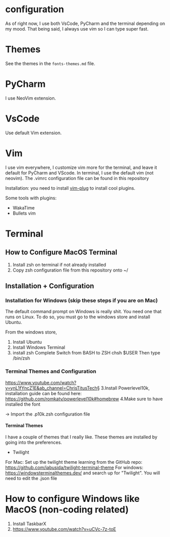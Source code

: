 # configuration
As of right now, I use both VsCode, PyCharm and the terminal depending on my mood. That being said, I always use vim so I can type super fast. 

# Themes
See the themes in the `fonts-themes.md` file.

# PyCharm
I use NeoVim extension.

# VsCode
Use default Vim extension.

# Vim
I use vim everywhere, I customize vim more for the terminal, and leave it default for PyCharm and VScode. In terminal, I use the default vim (not neovim).
The .vimrc configuration file can be found in this repository

Installation:
you need to install [vim-plug](https://github.com/junegunn/vim-plug) to install cool plugins.

Some tools with plugins:
- WakaTime
- Bullets vim


# Terminal
## How to Configure MacOS Terminal
1. Install zsh on terminal if not already installed
2. Copy zsh configuration file from this repository onto ~/

## Installation + Configuration
### Installation for Windows (skip these steps if you are on Mac)
The default command prompt on Windows is really shit. You need one that runs on Linux. To do so,
you must go to the windows store and install Ubuntu.

From the windows store,
1. Install Ubuntu
2. Install Windows Terminal
3. install zsh
Complete Switch from BASH to ZSH
chsh $USER
Then type /bin/zsh

### Terminal Themes and Configuration
https://www.youtube.com/watch?v=ynL1fYncZ1E&ab_channel=ChrisTitusTech§
3.Install Powerlevel10k, installation guide can be found here:  https://github.com/romkatv/powerlevel10k#homebrew
4.Make sure to have installed the font

-> Import the .p10k.zsh configuration file

#### Terminal Themes
I have a couple of themes that I really like. These themes are installed by going into the preferences.
- Twilight

For Mac: Set up the twilight theme learning from the GitHub repo: https://github.com/iabusida/twilight-terminal-theme
For windows: https://windowsterminalthemes.dev/ and search up for "Twilight". You will need to edit the .json file

# How to configure Windows like MacOS (non-coding related)

1. Install TaskbarX
2. https://www.youtube.com/watch?v=uCVc-7z-toE
